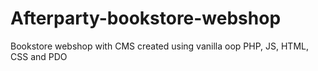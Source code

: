 # Afterparty-bookstore-webshop
Bookstore webshop with CMS created using vanilla oop PHP, JS, HTML, CSS and PDO
